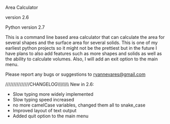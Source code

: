 Area Calculator

version 2.6

Python version 2.7

This is a command line based area calculator that can calculate the area for several shapes and the surface area for several solids.  This is one of my earliest python projects so it might not be the prettiest but in the future I have plans to also add features such as more shapes and solids as well as the ability to calculate volumes.  Also, I will add an exit option to the main menu.

Please report any bugs or suggestions to ryannevares@gmail.com


///////////////CHANGELOG\\\\\\\\\\\\\\\\
New in 2.6:
* Slow typing more widely implemented
* Slow typing speed increased
* no more camelCase variables, changed them all to snake_case
* Improved layout of text output
* Added quit option to the main menu
